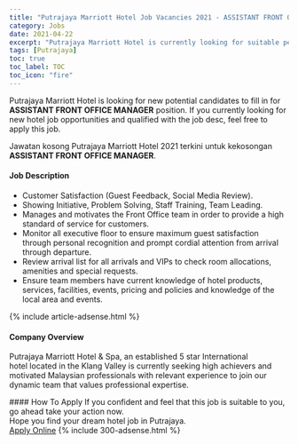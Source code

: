```yaml
---
title: "Putrajaya Marriott Hotel Job Vacancies 2021 - ASSISTANT FRONT OFFICE MANAGER" 
category: Jobs 
date: 2021-04-22 
excerpt: "Putrajaya Marriott Hotel is currently looking for suitable person to fill in the ASSISTANT FRONT OFFICE MANAGER which positioned at Putrajaya" 
tags: [Putrajaya] 
toc: true 
toc_label: TOC 
toc_icon: "fire" 
--- 
```


<p>Putrajaya Marriott Hotel is looking for new potential candidates to fill in for <b>ASSISTANT FRONT OFFICE MANAGER</b> position. If you currently looking for new hotel job opportunities and qualified with the job desc, feel free to apply this job.
</p>Jawatan kosong Putrajaya Marriott Hotel 2021 terkini untuk kekosongan <b>ASSISTANT FRONT OFFICE MANAGER</b>. 
<div><div><h4>Job Description</h4></div><div><div><span><div><ul><li><span>Customer Satisfaction (Guest Feedback, Social Media Review).</span></li><li><span>Showing Initiative, Problem Solving, Staff Training, Team Leading.</span></li><li><span>Manages and motivates the Front Office team in order to provide a high standard of service for customers.</span></li><li>Monitor all executive floor to ensure maximum guest satisfaction through personal recognition and prompt cordial attention from arrival through departure.</li><li><span>Review arrival list for all arrivals and VIPs to check room allocations, amenities and special requests.</span></li><li><span>Ensure team members have current knowledge of hotel products, services, facilities, events, pricing and policies and knowledge of the local area and events.</span></li></ul></div></span></div></div></div> 
{% include article-adsense.html %} 
<div><div><h4>Company Overview</h4></div><div><div><span><div><p>Putrajaya Marriott Hotel &amp; Spa, an established 5 star International hotel&#160;located in the Klang Valley is currently seeking high achievers and motivated Malaysian professionals with relevant experience to join our dynamic team that values professional expertise.</p></div></span></div></div></div> 
#### How To Apply 
If you confident and feel that this job is suitable to you, go ahead take your action now. <br/> 
Hope you find your dream hotel job in Putrajaya. <br/> 
<a href="https://www.jobstreet.com.my/en/job/assistant-front-office-manager-4545536?jobId=jobstreet-my-job-4545536" class="btn btn--info" target="_blank" rel="nofollow noopenner">Apply Online</a> 
{% include 300-adsense.html %} 